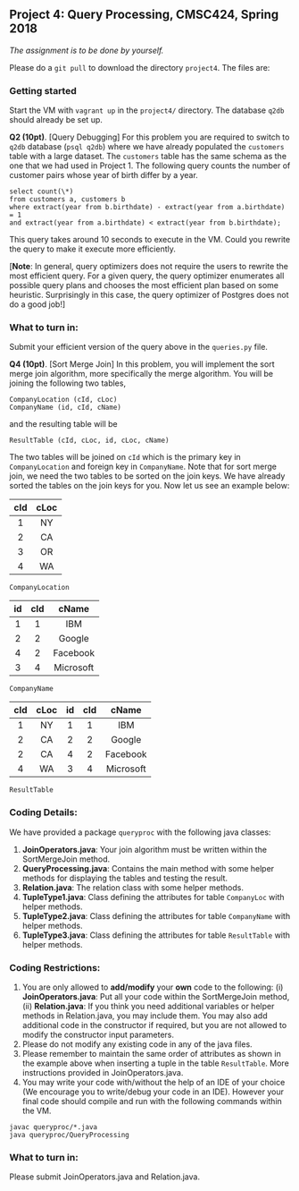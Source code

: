 ## Project 4: Query Processing, CMSC424, Spring 2018

*The assignment is to be done by yourself.*

Please do a `git pull` to download the directory `project4`. The files are:

### Getting started
Start the VM with `vagrant up` in the `project4/` directory. The database `q2db` should already be set up.

**Q2 (10pt)**. [Query Debugging] For this problem you are required to switch to `q2db` database (`psql q2db`) where we have already populated the `customers` table with a large dataset. The `customers` table has the same schema as the one that we had used in Project 1. The following query counts the number of customer pairs whose year of birth differ by a year.

```
select count(\*)
from customers a, customers b
where extract(year from b.birthdate) - extract(year from a.birthdate) = 1 
and extract(year from a.birthdate) < extract(year from b.birthdate);
```
This query takes around 10 seconds to execute in the VM. Could you rewrite the query to make it execute more efficiently.

[**Note**: In general, query optimizers does not require the users to rewrite the most efficient query. For a given query, the query optimizer enumerates all possible query plans and chooses the most efficient plan based on some heuristic. Surprisingly in this case, the query optimizer of Postgres does not do a good job!] 

### What to turn in:
Submit your efficient version of the query above in the `queries.py` file. 

**Q4 (10pt)**. [Sort Merge Join] In this problem, you will implement the sort merge join algorithm, more specifically the merge algorithm. You will be joining the following two tables, 
``` 
CompanyLocation (cId, cLoc)
CompanyName (id, cId, cName)
```
and the resulting table will be
```
ResultTable (cId, cLoc, id, cLoc, cName)
```
The two tables will be joined on `cId` which is the primary key in `CompanyLocation` and foreign key in `CompanyName`. Note that for sort merge join, we need the two tables to be sorted on the join keys. We have already sorted the tables on the join keys for you. Now let us see an example below:

| cId | cLoc |  
|:---:|:---:| 
| 1 | NY | 
| 2 | CA | 
| 3 | OR |
| 4 | WA | 

`CompanyLocation`

| id | cId | cName |  
|:---:|:---:|:---:|
| 1 | 1 | IBM |
| 2 | 2 | Google |
| 4 | 2 | Facebook |
| 3 | 4 | Microsoft |

`CompanyName`

| cId | cLoc | id | cId | cName |  
|:---:|:---:|:---:|:---:|:---:|
| 1 | NY | 1 | 1 | IBM |
| 2 | CA | 2 | 2 | Google |
| 2 | CA | 4 | 2 | Facebook |
| 4 | WA | 3 | 4 | Microsoft |

`ResultTable`

### Coding Details:
We have provided a package `queryproc` with the following java classes:
1. **JoinOperators.java**: Your join algorithm must be written within the SortMergeJoin method.
1. **QueryProcessing.java**: Contains the main method with some helper methods for displaying the tables and testing the result.
1. **Relation.java**: The relation class with some helper methods.
1. **TupleType1.java**: Class defining the attributes for table `CompanyLoc` with helper methods.
1. **TupleType2.java**: Class defining the attributes for table `CompanyName` with helper methods.
1. **TupleType3.java**: Class defining the attributes for table `ResultTable` with helper methods.

### Coding Restrictions:
1. You are only allowed to **add/modify** your **own** code to the following: (i) **JoinOperators.java**: Put all your code within the SortMergeJoin method, (ii) **Relation.java**: If you think you need additional variables or helper methods in Relation.java, you may include them. You may also add additional code in the constructor if required, but you are not allowed to modify the constructor input parameters. 
1. Please do not modify any existing code in any of the java files.
1. Please remember to maintain the same order of attributes as shown in the example above when inserting a tuple in the table `ResultTable`. More instructions provided in JoinOperators.java.
1. You may write your code with/without the help of an IDE of your choice (We encourage you to write/debug your code in an IDE). However your final code should compile and run with the following commands within the VM.
```
javac queryproc/*.java
java queryproc/QueryProcessing
```
### What to turn in:
Please submit JoinOperators.java and Relation.java.
